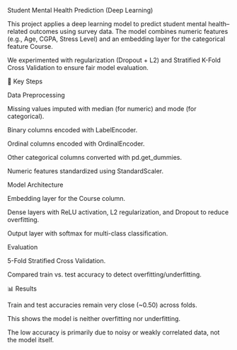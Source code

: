 Student Mental Health Prediction (Deep Learning)

This project applies a deep learning model to predict student mental health–related outcomes using survey data. The model combines numeric features (e.g., Age, CGPA, Stress Level) and an embedding layer for the categorical feature Course.

We experimented with regularization (Dropout + L2) and Stratified K-Fold Cross Validation to ensure fair model evaluation.

🔑 Key Steps

Data Preprocessing

Missing values imputed with median (for numeric) and mode (for categorical).

Binary columns encoded with LabelEncoder.

Ordinal columns encoded with OrdinalEncoder.

Other categorical columns converted with pd.get_dummies.

Numeric features standardized using StandardScaler.

Model Architecture

Embedding layer for the Course column.

Dense layers with ReLU activation, L2 regularization, and Dropout to reduce overfitting.

Output layer with softmax for multi-class classification.

Evaluation

5-Fold Stratified Cross Validation.

Compared train vs. test accuracy to detect overfitting/underfitting.

📊 Results

Train and test accuracies remain very close (~0.50) across folds.

This shows the model is neither overfitting nor underfitting.

The low accuracy is primarily due to noisy or weakly correlated data, not the model itself.
